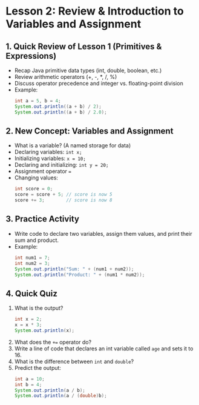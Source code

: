 # Lesson 2: Review & Introduction to Variables and Assignment

## 1. Quick Review of Lesson 1 (Primitives & Expressions)

- Recap Java primitive data types (int, double, boolean, etc.)
- Review arithmetic operators (+, -, *, /, %)
- Discuss operator precedence and integer vs. floating-point division
- Example:
  ```java
  int a = 5, b = 4;
  System.out.println((a + b) / 2);
  System.out.println((a + b) / 2.0);
  ```

## 2. New Concept: Variables and Assignment

- What is a variable? (A named storage for data)
- Declaring variables: `int x;`
- Initializing variables: `x = 10;`
- Declaring and initializing: `int y = 20;`
- Assignment operator `=`
- Changing values:
  ```java
  int score = 0;
  score = score + 5; // score is now 5
  score += 3;        // score is now 8
  ```

## 3. Practice Activity

- Write code to declare two variables, assign them values, and print their sum
  and product.
- Example:
  ```java
  int num1 = 7;
  int num2 = 3;
  System.out.println("Sum: " + (num1 + num2));
  System.out.println("Product: " + (num1 * num2));
  ```

## 4. Quick Quiz

1. What is the output?
   ```java
   int x = 2;
   x = x * 3;
   System.out.println(x);
   ```
2. What does the `+=` operator do?
3. Write a line of code that declares an int variable called `age` and sets it
   to 16.
4. What is the difference between `int` and `double`?
5. Predict the output:
   ```java
   int a = 10;
   int b = 4;
   System.out.println(a / b);
   System.out.println(a / (double)b);
   ```
